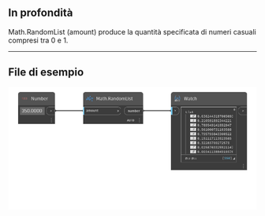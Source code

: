 ## In profondità
Math.RandomList (amount) produce la quantità specificata di numeri casuali compresi tra 0 e 1.
___
## File di esempio

![Math.RandomList](./DSCore.Math.RandomList(amount)_img.png)
